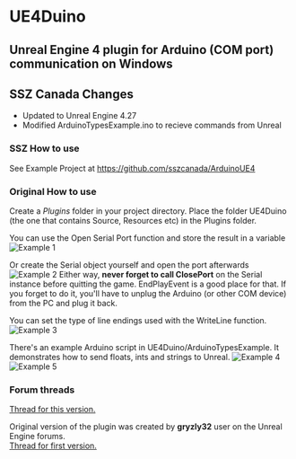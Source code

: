 # UE4Duino

## Unreal Engine 4 plugin for Arduino (COM port) communication on Windows


## SSZ Canada Changes

- Updated to Unreal Engine 4.27
- Modified ArduinoTypesExample.ino to recieve commands from Unreal

### SSZ How to use
See Example Project at https://github.com/sszcanada/ArduinoUE4


### Original How to use

Create a *Plugins* folder in your project directory. Place the folder UE4Duino (the one that contains Source, Resources etc) in the Plugins folder.

You can use the Open Serial Port function and store the result in a variable
![Example 1](UE4Duino/Example.jpg?raw=true "Example 1")

Or create the Serial object yourself and open the port afterwards
![Example 2](UE4Duino/Example2.jpg?raw=true "Example 2")
Either way, **never forget to call ClosePort** on the Serial instance before quitting the game. EndPlayEvent is a good place for that. If you forget to do it, you'll have to unplug the Arduino (or other COM device) from the PC and plug it back.

You can set the type of line endings used with the WriteLine function.
![Example 3](UE4Duino/Example3.JPG?raw=true "Example 3")

There's an example Arduino script in UE4Duino/ArduinoTypesExample. It demonstrates how to send floats, ints and strings to Unreal.
![Example 4](UE4Duino/Example4.JPG?raw=true "Example 4")
![Example 5](UE4Duino/Example5.JPG?raw=true "Example 5")

### Forum threads
[Thread for this version.](https://forums.unrealengine.com/showthread.php?148551-Free-Windows-only-UE4Duino-2-Arduino-(COM-port)-communication&p=728834#post728834)

Original version of the plugin was created by **gryzly32** user on the Unreal Engine forums.  
[Thread for first version.](https://forums.unrealengine.com/showthread.php?68643-UE4Duino-Arduino-to-UE4-plugin-Release!&highlight=ue4duino)
